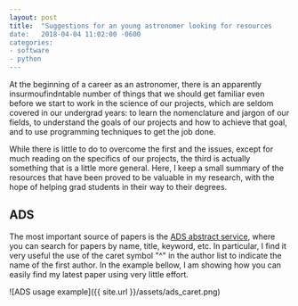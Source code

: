 ```yaml
---
layout: post
title:  "Suggestions for an young astronomer looking for resources
date:   2018-04-04 11:02:00 -0600
categories: 
- software
- python
---
```


At the beginning of a career as an astronomer, there is an apparently insurmoufindntable number of things that we should get familiar even before we start to work in the science of our projects, which are seldom covered in our undergrad years: to learn the nomenclature and jargon of our fields, to understand the goals of our projects and how to achieve that goal, and to use programming techniques to get the job done. 

While there is little to do to overcome the first and the issues, except for much reading on the specifics of our projects, the third is actually something that is a little more general. Here, I keep a small summary of the resources that have been proved to be valuable in my research, with the hope of helping grad students in their way to their degrees. 

ADS
----



The most important source of papers is the [ADS abstract service](http://adsabs.harvard.edu/abstract_service.html), where you can search for papers by name, title, keyword, etc. In particular, I find it very useful the use of the caret symbol "^" in the author list to indicate the name of the first author. In the example bellow, I am showing how you can easily find my latest paper using very little effort.


![ADS usage example]({{ site.url }}/assets/ads_caret.png)










